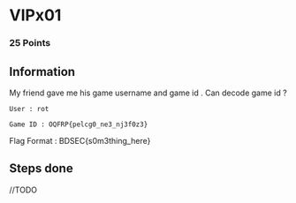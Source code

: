 # VIPx01 

### 25 Points

## Information

My friend gave me his game username and game id . Can decode game id ?

    User : rot

    Game ID : OQFRP{pelcg0_ne3_nj3f0z3}

Flag Format : BDSEC{s0m3thing_here} 

## Steps done

//TODO

